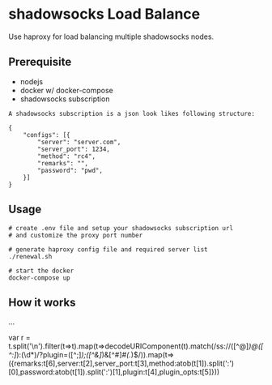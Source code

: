 # shadowsocks Load Balance

Use haproxy for load balancing multiple shadowsocks nodes.

## Prerequisite

- nodejs
- docker w/ docker-compose
- shadowsocks subscription

```
A shadowsocks subscription is a json look likes following structure:

{
    "configs": [{
        "server": "server.com",
        "server_port": 1234,
        "method": "rc4",
        "remarks": "",
        "password": "pwd",
    }]
}
```

## Usage

```
# create .env file and setup your shadowsocks subscription url
# and customize the proxy port number

# generate haproxy config file and required server list
./renewal.sh

# start the docker
docker-compose up

```


## How it works

...


var r = t.split('\n').filter(t=>t).map(t=>decodeURIComponent(t).match(/ss\:\/\/([^@]*)@([^:]*):(\d*)\/\?plugin=([^;]*);([^&]*)&[^#]*#(.*)$/)).map(t=>({remarks:t[6],server:t[2],server_port:t[3],method:atob(t[1]).split(':')[0],password:atob(t[1]).split(':')[1],plugin:t[4],plugin_opts:t[5]}))
